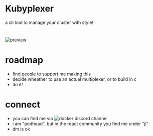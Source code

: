 # Kubyplexer
a cli tool to manage your cluster with style!

#
 ![preview](https://github.com/ji-soft/kubyplexer/blob/main/kubyplexer_final.png)


# roadmap
- find people to support me making this 
- decide wheather to use an actual multiplexer, or to build in c
- do it!

# connect
- you can find me via ![docker discord channel](https://discord.gg/HDnGNa68)
- i am "podhead", but in the react community you find me under "ji"
- dm is ok
